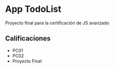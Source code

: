 # App TodoList
Proyecto final para la certificación de JS avanzado

## Calificaciones
- PC01
- PC02
- Proyecto Final